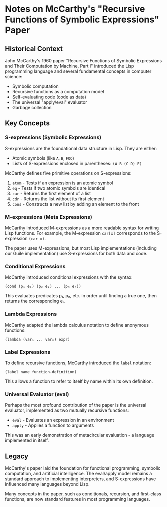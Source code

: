 # Notes on McCarthy's "Recursive Functions of Symbolic Expressions" Paper

## Historical Context

John McCarthy's 1960 paper "Recursive Functions of Symbolic Expressions and Their Computation by Machine, Part I" introduced the Lisp programming language and several fundamental concepts in computer science:

- Symbolic computation
- Recursive functions as a computation model
- Self-evaluating code (code as data)
- The universal "apply/eval" evaluator
- Garbage collection

## Key Concepts

### S-expressions (Symbolic Expressions)

S-expressions are the foundational data structure in Lisp. They are either:
- Atomic symbols (like `A`, `B`, `FOO`)
- Lists of S-expressions enclosed in parentheses: `(A B (C D) E)`

McCarthy defines five primitive operations on S-expressions:
1. `atom` - Tests if an expression is an atomic symbol
2. `eq` - Tests if two atomic symbols are identical
3. `car` - Returns the first element of a list
4. `cdr` - Returns the list without its first element
5. `cons` - Constructs a new list by adding an element to the front

### M-expressions (Meta Expressions)

McCarthy introduced M-expressions as a more readable syntax for writing Lisp functions. 
For example, the M-expression `car[x]` corresponds to the S-expression `(car x)`.

The paper uses M-expressions, but most Lisp implementations (including our Guile implementation) use S-expressions for both data and code.

### Conditional Expressions

McCarthy introduced conditional expressions with the syntax:
```
(cond (p₁ e₁) (p₂ e₂) ... (pₙ eₙ))
```

This evaluates predicates p₁, p₂, etc. in order until finding a true one, then returns the corresponding eᵢ.

### Lambda Expressions

McCarthy adapted the lambda calculus notation to define anonymous functions:
```
(lambda (var₁ ... varₙ) expr)
```

### Label Expressions

To define recursive functions, McCarthy introduced the `label` notation:
```
(label name function-definition)
```
This allows a function to refer to itself by name within its own definition.

### Universal Evaluator (eval)

Perhaps the most profound contribution of the paper is the universal evaluator, implemented as two mutually recursive functions:
- `eval` - Evaluates an expression in an environment
- `apply` - Applies a function to arguments

This was an early demonstration of metacircular evaluation - a language implemented in itself.

## Legacy

McCarthy's paper laid the foundation for functional programming, symbolic computation, and artificial intelligence. The eval/apply model remains a standard approach to implementing interpreters, and S-expressions have influenced many languages beyond Lisp.

Many concepts in the paper, such as conditionals, recursion, and first-class functions, are now standard features in most programming languages.

